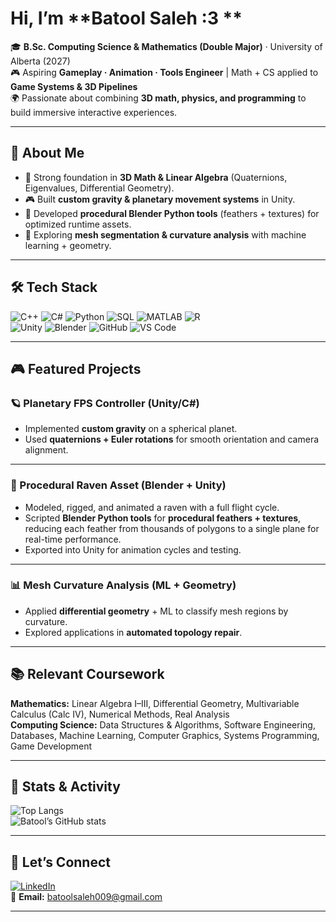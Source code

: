# Hi, I’m **Batool Saleh :3 **  

🎓 **B.Sc. Computing Science & Mathematics (Double Major)** · University of Alberta (2027)  
🎮 Aspiring **Gameplay · Animation · Tools Engineer** | Math + CS applied to **Game Systems & 3D Pipelines**  
🌍 Passionate about combining **3D math, physics, and programming** to build immersive interactive experiences.  

---

## 🚀 About Me
- 🔢 Strong foundation in **3D Math & Linear Algebra** (Quaternions, Eigenvalues, Differential Geometry).  
- 🎮 Built **custom gravity & planetary movement systems** in Unity.  
- 🦅 Developed **procedural Blender Python tools** (feathers + textures) for optimized runtime assets.  
- 🔬 Exploring **mesh segmentation & curvature analysis** with machine learning + geometry.  

---

## 🛠️ Tech Stack
![C++](https://img.shields.io/badge/-C++-00599C?logo=c%2B%2B&logoColor=white)
![C#](https://img.shields.io/badge/-C%23-239120?logo=c-sharp&logoColor=white)
![Python](https://img.shields.io/badge/-Python-3776AB?logo=python&logoColor=white)
![SQL](https://img.shields.io/badge/-SQL-4479A1?logo=MySQL&logoColor=white)
![MATLAB](https://img.shields.io/badge/-MATLAB-orange?logo=Mathworks&logoColor=white)
![R](https://img.shields.io/badge/-R-276DC3?logo=r&logoColor=white)  
![Unity](https://img.shields.io/badge/-Unity-000000?logo=unity&logoColor=white)
![Blender](https://img.shields.io/badge/-Blender-F5792A?logo=blender&logoColor=white)
![GitHub](https://img.shields.io/badge/-GitHub-181717?logo=github&logoColor=white)
![VS Code](https://img.shields.io/badge/-VS%20Code-007ACC?logo=visual-studio-code&logoColor=white)

---

## 🎮 Featured Projects

### 🪐 Planetary FPS Controller (Unity/C#)  
- Implemented **custom gravity** on a spherical planet.  
- Used **quaternions + Euler rotations** for smooth orientation and camera alignment.  

---

### 🦅 Procedural Raven Asset (Blender + Unity)  
- Modeled, rigged, and animated a raven with a full flight cycle.  
- Scripted **Blender Python tools** for **procedural feathers + textures**, reducing each feather from thousands of polygons to a single plane for real-time performance.  
- Exported into Unity for animation cycles and testing.  

---

### 📊 Mesh Curvature Analysis (ML + Geometry)  
- Applied **differential geometry** + ML to classify mesh regions by curvature.  
- Explored applications in **automated topology repair**.  

---

## 📚 Relevant Coursework
**Mathematics:** Linear Algebra I–III, Differential Geometry, Multivariable Calculus (Calc IV), Numerical Methods, Real Analysis  
**Computing Science:** Data Structures & Algorithms, Software Engineering, Databases, Machine Learning, Computer Graphics, Systems Programming, Game Development  

---

## 🌟 Stats & Activity
![Top Langs](https://github-readme-stats.vercel.app/api/top-langs/?username=your-username&layout=compact&theme=tokyonight)  
![Batool’s GitHub stats](https://github-readme-stats.vercel.app/api?username=your-username&show_icons=true&theme=tokyonight)

---

## 🤝 Let’s Connect
[![LinkedIn](https://img.shields.io/badge/LinkedIn-0A66C2?logo=linkedin&logoColor=white)](https://www.linkedin.com/in/batool-saleh009)  
📧 **Email:** batoolsaleh009@gmail.com

---
